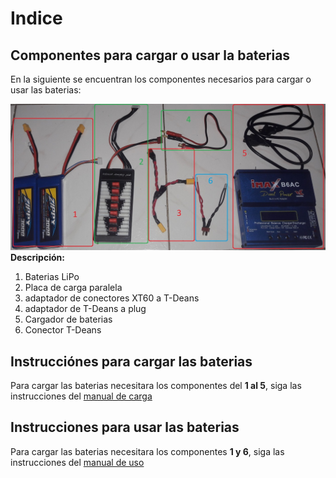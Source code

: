 # Indice

## Componentes para cargar o usar la baterias

En la siguiente se encuentran los componentes necesarios para cargar o usar las baterias:

![elementos](https://github.com/cap-repositories/Devices/blob/main/Baterias/Imagenes/Elementos.jpg "elementos para cargar las baterias")
**Descripción:**
1. Baterias LiPo
2. Placa de carga paralela
3. adaptador de conectores XT60 a T-Deans
4. adaptador de T-Deans a plug
5. Cargador de baterias
6. Conector T-Deans

## Instrucciónes para cargar las baterias
Para cargar las baterias necesitara los componentes del **1 al 5**, siga las instrucciones del [manual de carga](https://github.com/cap-repositories/Devices/edit/main/Baterias/manual_carga.md)
## Instrucciones para usar las baterias
Para cargar las baterias necesitara los componentes **1 y 6**, siga las instrucciones del [manual de uso](https://github.com/cap-repositories/Devices/edit/main/Baterias/manual_uso.md)
